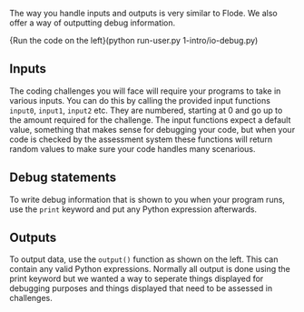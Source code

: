 The way you handle inputs and outputs is very similar to Flode. We also offer a way of outputting debug information.

{Run the code on the left}(python run-user.py 1-intro/io-debug.py)

## Inputs
The coding challenges you will face will require your programs to take in various inputs. You can do this by calling the provided input functions `input0`, `input1`, `input2` etc. They are numbered, starting at 0 and go up to the amount required for the challenge. The input functions expect a default value, something that makes sense for debugging your code, but when your code is checked by the assessment system these functions will return random values to make sure your code handles many scenarious.

## Debug statements
To write debug information that is shown to you when your program runs, use the `print` keyword and put any Python expression afterwards.

## Outputs
To output data, use the `output()` function as shown on the left. This can contain any valid Python expressions. Normally all output is done using the print keyword but we wanted a way to seperate things displayed for debugging purposes and things displayed that need to be assessed in challenges. 

